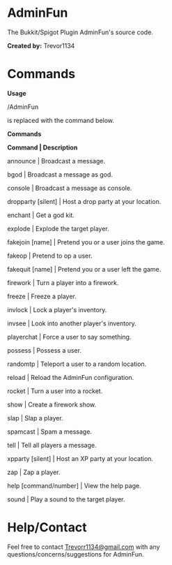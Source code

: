 # AdminFun
The Bukkit/Spigot Plugin AdminFun's source code.

**Created by:** Trevor1134

# Commands

**Usage**

/AdminFun <Command>

<Command> is replaced with the command below.

**Commands**


**Command | Description**

announce <message> | Broadcast a message.

bgod <message> | Broadcast a message as god.

console <message> | Broadcast a message as console.

dropparty <startTime> [silent] | Host a drop party at your location.

enchant | Get a god kit.

explode <target> | Explode the target player.

fakejoin [name] | Pretend you or a user joins the game.

fakeop <target> | Pretend to op a user.

fakequit [name] | Pretend you or a user left the game.

firework <target> | Turn a player into a firework.

freeze <target> | Freeze a player.

invlock <target> | Lock a player's inventory.

invsee <target> | Look into another player's inventory.

playerchat <target> <message> | Force a user to say something.

possess <target> | Possess a user.

randomtp <target> | Teleport a user to a random location.

reload | Reload the AdminFun configuration.

rocket <target> | Turn a user into a rocket.

show | Create a firework show.

slap <target> | Slap a player.

spamcast <message> | Spam a message.

tell <identity> <message> | Tell all players a message.

xpparty <startTime> [silent] | Host an XP party at your location.

zap <target> | Zap a player.

help [command/number] | View the help page.

sound <target> <sound> | Play a sound to the target player.

# Help/Contact
Feel free to contact Trevorr1134@gmail.com with any questions/concerns/suggestions for AdminFun.

